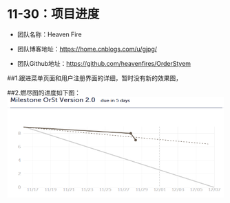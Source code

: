 ﻿# 11-30：项目进度
* 团队名称：Heaven Fire

* 团队博客地址：https://home.cnblogs.com/u/gjpg/  

* 团队Github地址：https://github.com/heavenfires/OrderStyem

##1.跟进菜单页面和用户注册界面的详细，暂时没有新的效果图，

##2.燃尽图的进度如下图：
![image](https://github.com/heavenfires/OrderStyem/raw/master/docs/yyimage/vvv.png)<br>

  
